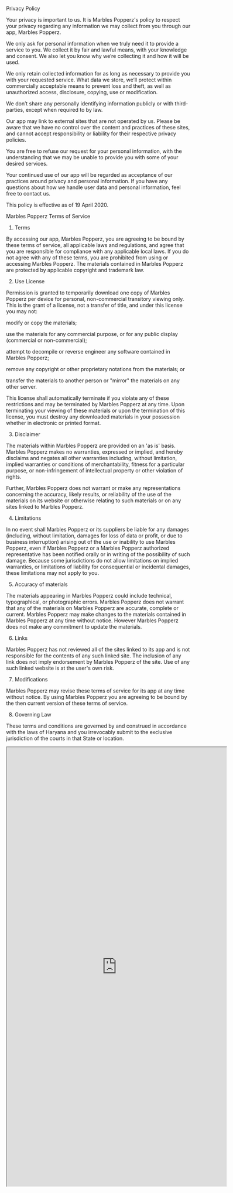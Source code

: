 Privacy Policy

Your privacy is important to us. It is Marbles Popperz's policy to respect your privacy regarding any information we may collect from you through our app, Marbles Popperz.

We only ask for personal information when we truly need it to provide a service to you. We collect it by fair and lawful means, with your knowledge and consent. We also let you know why we’re collecting it and how it will be used.

We only retain collected information for as long as necessary to provide you with your requested service. What data we store, we’ll protect within commercially acceptable means to prevent loss and theft, as well as unauthorized access, disclosure, copying, use or modification.

We don’t share any personally identifying information publicly or with third-parties, except when required to by law.

Our app may link to external sites that are not operated by us. Please be aware that we have no control over the content and practices of these sites, and cannot accept responsibility or liability for their respective privacy policies.

You are free to refuse our request for your personal information, with the understanding that we may be unable to provide you with some of your desired services.

Your continued use of our app will be regarded as acceptance of our practices around privacy and personal information. If you have any questions about how we handle user data and personal information, feel free to contact us.

This policy is effective as of 19 April 2020.







Marbles Popperz Terms of Service

1. Terms

By accessing our app, Marbles Popperz, you are agreeing to be bound by these terms of service, all applicable laws and regulations, and agree that you are responsible for compliance with any applicable local laws. If you do not agree with any of these terms, you are prohibited from using or accessing Marbles Popperz. The materials contained in Marbles Popperz are protected by applicable copyright and trademark law.



2. Use License





Permission is granted to temporarily download one copy of Marbles Popperz per device for personal, non-commercial transitory viewing only. This is the grant of a license, not a transfer of title, and under this license you may not:



modify or copy the materials;

use the materials for any commercial purpose, or for any public display (commercial or non-commercial);

attempt to decompile or reverse engineer any software contained in Marbles Popperz;

remove any copyright or other proprietary notations from the materials; or

transfer the materials to another person or "mirror" the materials on any other server.





This license shall automatically terminate if you violate any of these restrictions and may be terminated by Marbles Popperz at any time. Upon terminating your viewing of these materials or upon the termination of this license, you must destroy any downloaded materials in your possession whether in electronic or printed format.



3. Disclaimer



The materials within Marbles Popperz are provided on an 'as is' basis. Marbles Popperz makes no warranties, expressed or implied, and hereby disclaims and negates all other warranties including, without limitation, implied warranties or conditions of merchantability, fitness for a particular purpose, or non-infringement of intellectual property or other violation of rights.

Further, Marbles Popperz does not warrant or make any representations concerning the accuracy, likely results, or reliability of the use of the materials on its website or otherwise relating to such materials or on any sites linked to Marbles Popperz.



4. Limitations

In no event shall Marbles Popperz or its suppliers be liable for any damages (including, without limitation, damages for loss of data or profit, or due to business interruption) arising out of the use or inability to use Marbles Popperz, even if Marbles Popperz or a Marbles Popperz authorized representative has been notified orally or in writing of the possibility of such damage. Because some jurisdictions do not allow limitations on implied warranties, or limitations of liability for consequential or incidental damages, these limitations may not apply to you.



5. Accuracy of materials

The materials appearing in Marbles Popperz could include technical, typographical, or photographic errors. Marbles Popperz does not warrant that any of the materials on Marbles Popperz are accurate, complete or current. Marbles Popperz may make changes to the materials contained in Marbles Popperz at any time without notice. However Marbles Popperz does not make any commitment to update the materials.



6. Links

Marbles Popperz has not reviewed all of the sites linked to its app and is not responsible for the contents of any such linked site. The inclusion of any link does not imply endorsement by Marbles Popperz of the site. Use of any such linked website is at the user's own risk.



7. Modifications

Marbles Popperz may revise these terms of service for its app at any time without notice. By using Marbles Popperz you are agreeing to be bound by the then current version of these terms of service.



8. Governing Law

These terms and conditions are governed by and construed in accordance with the laws of Haryana and you irrevocably submit to the exclusive jurisdiction of the courts in that State or location.



<iframe src="https://aryansbtloe.github.io/aryansbtloe.com/" title="" width = 600 , height = 1200>
</iframe>

</body>
</html>
